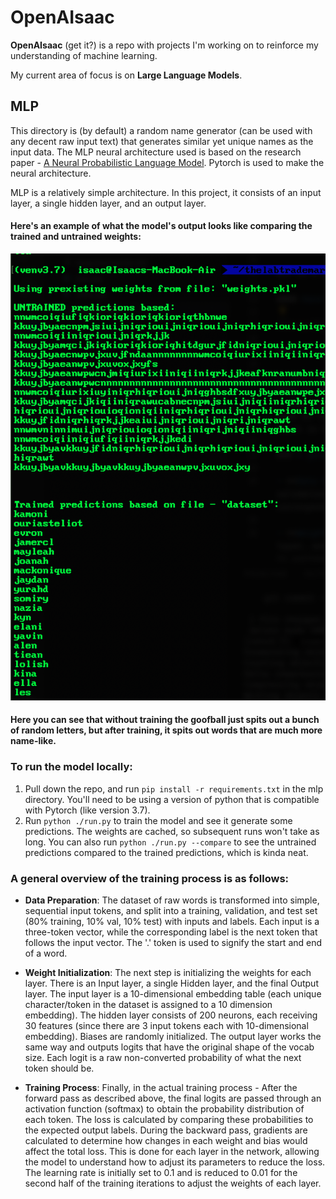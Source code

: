 # OpenAIsaac

**OpenAIsaac** (get it?) is a repo with projects I'm working on to reinforce my understanding of machine learning.

My current area of focus is on **Large Language Models**.

## MLP

This directory is (by default) a random name generator (can be used with any decent raw input text) that generates similar yet unique names as the input data. The MLP neural architecture used is based on the research paper - [A Neural Probabilistic Language Model](https://www.jmlr.org/papers/volume3/bengio03a/bengio03a.pdf). Pytorch is used to make the neural architecture.

MLP is a relatively simple architecture. In this project, it consists of an input layer, a single hidden layer, and an output layer.

#### Here's an example of what the model's output looks like comparing the trained and untrained weights:

![image](/mlp/output.png)

#### Here you can see that without training the goofball just spits out a bunch of random letters, but after training, it spits out words that are much more name-like.

### To run the model locally:

1. Pull down the repo, and run `pip install -r requirements.txt` in the mlp directory. You'll need to be using a version of python that is compatible with Pytorch (like version 3.7).
2. Run `python ./run.py` to train the model and see it generate some predictions. The weights are cached, so subsequent runs won't take as long. You can also run `python ./run.py --compare` to see the untrained predictions compared to the trained predictions, which is kinda neat.

### A general overview of the training process is as follows:

- **Data Preparation**: The dataset of raw words is transformed into simple, sequential input tokens, and split into a training, validation, and test set (80% training, 10% val, 10% test) with inputs and labels. Each input is a three-token vector, while the corresponding label is the next token that follows the input vector. The '.' token is used to signify the start and end of a word.

- **Weight Initialization**: The next step is initializing the weights for each layer. There is an Input layer, a single Hidden layer, and the final Output layer. The input layer is a 10-dimensional embedding table (each unique character/token in the dataset is assigned to a 10 dimension embedding). The hidden layer consists of 200 neurons, each receiving 30 features (since there are 3 input tokens each with 10-dimensional embedding). Biases are randomly initialized. The output layer works the same way and outputs logits that have the original shape of the vocab size. Each logit is a raw non-converted probability of what the next token should be.

- **Training Process**: Finally, in the actual training process - After the forward pass as described above, the final logits are passed through an activation function (softmax) to obtain the probability distribution of each token. The loss is calculated by comparing these probabilities to the expected output labels. During the backward pass, gradients are calculated to determine how changes in each weight and bias would affect the total loss. This is done for each layer in the network, allowing the model to understand how to adjust its parameters to reduce the loss. The learning rate is initially set to 0.1 and is reduced to 0.01 for the second half of the training iterations to adjust the weights of each layer.
